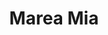 ---
title : Marea Mia
layout: negocio
slogan:
web: http://mareamia.com/
categoria: Servicios
imagenes: ["/assets/img/directorio/marea-mia.jpeg.webp"]
direccion: Blvd. Benito Juarez 41, Rosarito, Mexico
estado: Baja California
municipio: Rosarito
codigo: 22710
latitude: 32.3490048
longitude: -117.0676394
telefono: 661 612 1253
cocina:
rango: $$
facebook: https://www.facebook.com/mareamiarestaurant
instagram: 
whatsapp: 
horariodeservicio: Lunes A Jueves de 8:30 AM A 9:00 PM Viernes A Domingo 8:30 AM A 12:00 PM
descripcion: Marea Mia Restaurante de mariscos le ofrece una variedad de platillos para degustar en familia, con terraza y mesas al aire. Con excelente servicio al consumidor. Te esperamos.
---